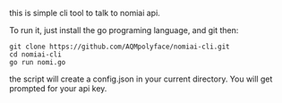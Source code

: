 this is simple cli tool to talk to nomiai api.

To run it, just install the go programing language, and git then:

````
git clone https://github.com/AQMpolyface/nomiai-cli.git
cd nomiai-cli
go run nomi.go
````

the script will create a config.json in your current directory.
You will get prompted for your api key.
